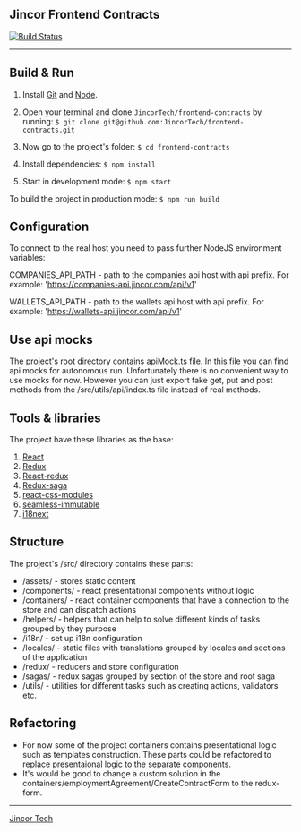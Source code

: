 ## Jincor Frontend Contracts

[![Build Status](https://travis-ci.com/JincorTech/frontend-contracts.svg?token=zhVTspsPSE9j1Tuwzqe2&branch=develop)](https://travis-ci.com/JincorTech/frontend-contracts)

----------------------------

## Build & Run

1. Install [Git](http://git-scm.com/) and [Node](http://nodejs.org/).

  2. Open your terminal and clone `JincorTech/frontend-contracts` by running:
    ```
    $ git clone git@github.com:JincorTech/frontend-contracts.git
    ```

  3. Now go to the project's folder:
    ```
    $ cd frontend-contracts
    ```

  4. Install dependencies:
    ```
    $ npm install
    ```
  
  5. Start in development mode:
    ```
    $ npm start
    ```

  To build the project in production mode:
    ```
    $ npm run build
    ```

## Configuration

  To connect to the real host you need to pass further NodeJS environment variables:

  COMPANIES_API_PATH - path to the companies api host with api prefix.
  For example: 'https://companies-api.jincor.com/api/v1'

  WALLETS_API_PATH - path to the wallets api host with api prefix.
  For example: 'https://wallets-api.jincor.com/api/v1'

## Use api mocks

  The project's root directory contains apiMock.ts file. In this file you can find api mocks for autonomous run.
  Unfortunately there is no convenient way to use mocks for now. However you can just export fake get, put and post methods from the /src/utils/api/index.ts file instead of real methods.

## Tools & libraries

  The project have these libraries as the base:

  1. [React](https://github.com/facebook/react/)
  2. [Redux](https://github.com/reactjs/redux)
  3. [React-redux](https://github.com/reactjs/react-redux)
  4. [Redux-saga](https://github.com/redux-saga/redux-saga)
  5. [react-css-modules](https://github.com/gajus/react-css-modules)
  6. [seamless-immutable](https://github.com/rtfeldman/seamless-immutable)
  7. [i18next](https://github.com/i18next/i18next)

## Structure

  The project's /src/ directory contains these parts:

  * /assets/ - stores static content
  * /components/ - react presentational components without logic
  * /containers/ - react container components that have a connection to the store and can dispatch actions
  * /helpers/ - helpers that can help to solve different kinds of tasks grouped by they purpose
  * /i18n/ - set up i18n configuration
  * /locales/ - static files with translations grouped by locales and sections of the application
  * /redux/ - reducers and store configuration
  * /sagas/ - redux sagas grouped by section of the store and root saga
  * /utils/ - utilities for different tasks such as creating actions, validators etc.

## Refactoring

  * For now some of the project containers contains presentational logic such as templates construction. These parts could be refactored to replace presentaional logic to the separate components.
  * It's would be good to change a custom solution in the containers/employmentAgreement/CreateContractForm to the redux-form.


---------------------------

[Jincor Tech](https://github.com/JincorTech)
